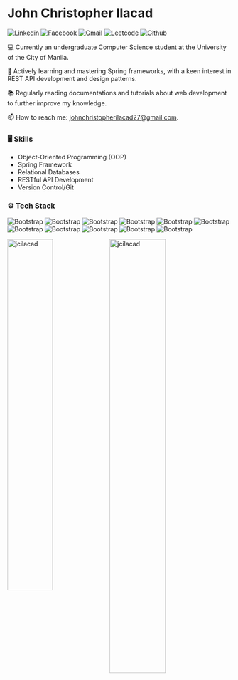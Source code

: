 # John Christopher Ilacad

[![Linkedin](https://img.shields.io/badge/-LinkedIn-blue?style=flat&logo=Linkedin&logoColor=white)](https://www.linkedin.com/in/https://www.linkedin.com/in/john-christopher-ilacad-4a2a761bb//)
[![Facebook](https://img.shields.io/badge/-Facebook-blue?style=flat&logo=Facebook&logoColor=white)](https://www.facebook.com/jcilacadl/)
[![Gmail](https://img.shields.io/badge/-Gmail-c14438?style=flat&logo=Gmail&logoColor=white)](mailto:johnchristopherilacad27@gmail.com)
[![Leetcode](https://img.shields.io/badge/-Leetcode-4CAF50?style=flat&logo=Leetcode&logoColor=white)](https://leetcode.com/jcilacad/)
[![Github](https://img.shields.io/github/followers/jcilacad?label=Follow&style=social)](https://github.com/jcilacad)

💻 Currently an undergraduate Computer Science student at the University of the City of Manila.

🌱 Actively learning and mastering Spring frameworks, with a keen interest in REST API development and design patterns.

📚 Regularly reading documentations and tutorials about web development to further improve my knowledge.

📫 How to reach me: johnchristopherilacad27@gmail.com.


### 🖥 Skills

- Object-Oriented Programming (OOP)
- Spring Framework
- Relational Databases
- RESTful API Development
- Version Control/Git
### ⚙️ Tech Stack

![Bootstrap](https://img.shields.io/badge/-Java-05122A?style=for-the-badge&logo=Java&color=ffffff) ![Bootstrap](https://img.shields.io/badge/-Spring%20Boot-05122A?style=for-the-badge&logo=Spring-Boot&color=ffffff) ![Bootstrap](https://img.shields.io/badge/-Spring%20MVC-05122A?style=for-the-badge&logo=Spring-MVC&color=ffffff) ![Bootstrap](https://img.shields.io/badge/-Spring%20Security-05122A?style=for-the-badge&logo=Spring-Security&color=ffffff) ![Bootstrap](https://img.shields.io/badge/-Spring%20data%20jpa-05122A?style=for-the-badge&logo=Spring-data-jpa&color=ffffff) ![Bootstrap](https://img.shields.io/badge/-Spring%20AOP-05122A?style=for-the-badge&logo=Spring-AOP&color=ffffff) ![Bootstrap](https://img.shields.io/badge/-Spring%20rest-05122A?style=for-the-badge&logo=Spring-rest&color=ffffff) ![Bootstrap](https://img.shields.io/badge/-Hibernate-05122A?style=for-the-badge&logo=Hibernate&color=ffffff) ![Bootstrap](https://img.shields.io/badge/-Thymeleaf-05122A?style=for-the-badge&logo=Thymeleaf&color=ffffff) ![Bootstrap](https://img.shields.io/badge/-MySQL-05122A?style=for-the-badge&logo=MySQL&color=ffffff) ![Bootstrap](https://img.shields.io/badge/-Maven-05122A?style=for-the-badge&logo=Maven&color=ffffff)

<div>
  <img width="45%" align="left" src="https://github-readme-stats.vercel.app/api/top-langs?username=jcilacad&show_icons=true&locale=en&layout=compact" alt="jcilacad" />
  <img width="50%"  src="https://github-readme-streak-stats.herokuapp.com/?user=jcilacad&" alt="jcilacad" />
</div>

